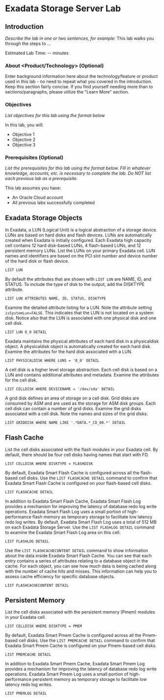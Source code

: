 # Exadata Storage Server Lab

## Introduction

*Describe the lab in one or two sentences, for example:* This lab walks you through the steps to ...

Estimated Lab Time: -- minutes

### About <Product/Technology> (Optional)
Enter background information here about the technology/feature or product used in this lab - no need to repeat what you covered in the introduction. Keep this section fairly concise. If you find yourself needing more than to sections/paragraphs, please utilize the "Learn More" section.

### Objectives

*List objectives for this lab using the format below*

In this lab, you will:
* Objective 1
* Objective 2
* Objective 3

### Prerequisites (Optional)

*List the prerequisites for this lab using the format below. Fill in whatever knowledge, accounts, etc. is necessary to complete the lab. Do NOT list each previous lab as a prerequisite.*

This lab assumes you have:
* An Oracle Cloud account
* All previous labs successfully completed


## Exadata Storage Objects

In Exadata, a LUN (Logical Unit) is a logical abstraction of a storage device. LUNs are based on hard disks and flash devices. LUNs are automatically created when Exadata is initially configured. Each Exadata high capacity cell contains 12 hard disk-based LUNs, 4 flash-based LUNs, and 12 persistent memory LUNs. List the LUNs on your primary Exadata cell. LUN names and identifiers are based on the PCI slot number and device number of the hard disk or flash device.

    LIST LUN

By default the attributes that are shown with `LIST LUN` are NAME, ID, and STATUS. To include the type of disk to the output, add the DISKTYPE attribute.

    LIST LUN ATTRIBUTES NAME, ID, STATUS, DISKTYPE

Examine the detailed attribute listing for a LUN. Note the attribute setting `isSystemLun=FALSE`. This indicates that the LUN is not located on a system disk. Notice also that the LUN is associated with one physical disk and one cell disk.

    LIST LUN 0_0 DETAIL

Exadata maintains the physical attributes of each hard disk in a physicaldisk object. A physicaldisk object is automatically created for each hard disk. Examine the attributes for the hard disk associated with a LUN.

    LIST PHYSICALDISK WHERE LUNS = '0_0' DETAIL

A cell disk is a higher level storage abstraction. Each cell disk is based on a LUN and contains additional attributes and metadata. Examine the attributes for the cell disk.

    LIST CELLDISK WHERE DEVICENAME = '/dev/sda' DETAIL

A grid disk defines an area of storage on a cell disk. Grid disks are consumed by ASM and are used as the storage for ASM disk groups. Each cell disk can contain a number of grid disks. Examine the grid disks associated with a cell disk. Note the names and sizes of the grid disks.

    LIST GRIDDISK WHERE NAME LIKE '.*DATA.*_CD_00.*' DETAIL

## Flash Cache

List the cell disks associated with the flash modules in your Exadata cell. By default, there should be four cell disks having names that start with FD.

    LIST CELLDISK WHERE DISKTYPE = FLASHDISK

By default, Exadata Smart Flash Cache is configured across all the flash-based cell disks. Use the `LIST FLASHCACHE DETAIL` command to confirm that Exadata Smart Flash Cache is configured on your flash-based cell disks.

    LIST FLASHCACHE DETAIL

In addition to Exadata Smart Flash Cache, Exadata Smart Flash Log provides a mechanism for improving the latency of database redo log write operations. Exadata Smart Flash Log uses a small portion of high-performance flash memory as temporary storage to facilitate low latency redo log writes. By default, Exadata Smart Flash Log uses a total of 512 MB on each Exadata Storage Server. Use the `LIST FLASHLOG DETAIL` command to examine the Exadata Smart Flash Log area on this cell.

    LIST FLASHLOG DETAIL

Use the `LIST FLASHCACHECONTENT DETAIL` command to show information about the data inside Exadata Smart Flash Cache. You can see that each entry contains a series of attributes relating to a database object in the cache. For each object, you can see how much data is being cached along with the number of cache hits and misses. This information can help you to assess cache efficiency for specific database objects.

    LIST FLASHCACHECONTENT DETAIL

## Persistent Memory

List the cell disks associated with the persistent memory (Pmem) modules in your Exadata cell.

    LIST CELLDISK WHERE DISKTYPE = PMEM

By default, Exadata Smart Pmem Cache is configured across all the Pmem-based cell disks. Use the `LIST PMEMCACHE DETAIL` command to confirm that Exadata Smart Pmem Cache is configured on your Pmem-based cell disks.

    LIST PMEMCACHE DETAIL

In addition to Exadata Smart Pmem Cache, Exadata Smart Pmem Log provides a mechanism for improving the latency of database redo log write operations. Exadata Smart Pmem Log uses a small portion of high-performance persistent memory as temporary storage to facilitate low latency redo log writes.

    LIST PMEMLOG DETAIL
